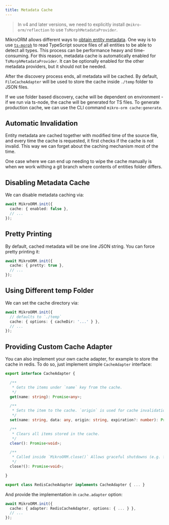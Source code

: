 ```yaml
---
title: Metadata Cache
---
```


> In v4 and later versions, we need to explicitly install `@mikro-orm/reflection` to use `TsMorphMetadataProvider`.

MikroORM allows different ways to [obtain entity metadata](./metadata-providers.md). One way is to use [`ts-morph`](https://github.com/dsherret/ts-morph) to read TypeScript source files of all entities to be able to detect all types. This process can be performance heavy and time-consuming. For this reason, metadata cache is automatically enabled for `TsMorphMetadataProvider`. It can be optionally enabled for the other metadata providers, but it should not be needed.

After the discovery process ends, all metadata will be cached. By default, `FileCacheAdapter` will be used to store the cache inside `./temp` folder to JSON files.

If we use folder based discovery, cache will be dependent on environment - if we run via ts-node, the cache will be generated for TS files. To generate production cache, we can use the CLI command `mikro-orm cache:generate`.

## Automatic Invalidation

Entity metadata are cached together with modified time of the source file, and every time the cache is requested, it first checks if the cache is not invalid. This way we can forget about the caching mechanism most of the time.

One case where we can end up needing to wipe the cache manually is when we work withing a git branch where contents of entities folder differs.

## Disabling Metadata Cache

We can disable metadata caching via:

```ts
await MikroORM.init({
  cache: { enabled: false },
  // ...
});
```

## Pretty Printing

By default, cached metadata will be one line JSON string. You can force pretty printing it:

```ts
await MikroORM.init({
  cache: { pretty: true },
  // ...
});
```

## Using Different temp Folder

We can set the cache directory via:

```ts
await MikroORM.init({
  // defaults to `./temp`
  cache: { options: { cacheDir: '...' } },
  // ...
});
```

## Providing Custom Cache Adapter

You can also implement your own cache adapter, for example to store the cache in redis. To do so, just implement simple `CacheAdapter` interface:

```ts
export interface CacheAdapter {

  /**
   * Gets the items under `name` key from the cache.
   */
  get(name: string): Promise<any>;

  /**
   * Sets the item to the cache. `origin` is used for cache invalidation and should reflect the change in data.
   */
  set(name: string, data: any, origin: string, expiration?: number): Promise<void>;

  /**
   * Clears all items stored in the cache.
   */
  clear(): Promise<void>;

  /**
   * Called inside `MikroORM.close()` Allows graceful shutdowns (e.g. for redis).
   */
  close?(): Promise<void>;

}
```

```ts
export class RedisCacheAdapter implements CacheAdapter { ... }
```

And provide the implementation in `cache.adapter` option:

```ts
await MikroORM.init({
  cache: { adapter: RedisCacheAdapter, options: { ... } },
  // ...
});
```
